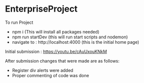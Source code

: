 # EnterpriseProject

To run Project
*  npm i (This will install all packages needed)
*  npm run startDev (this will run start scripts and nodemon)
*  navigate to : http://localhost:4000 (this is the initial home page)

Initial submission : https://youtu.be/cAuUxouKNkM

After submission changes that were made are as follows:
* Register div alerts were added
* Proper commenting of code was done
